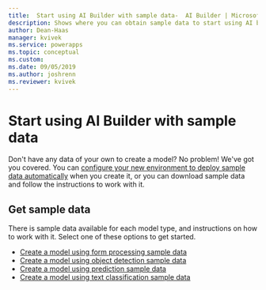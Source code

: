 ```yaml
---
title:  Start using AI Builder with sample data-  AI Builder | Microsoft Docs
description: Shows where you can obtain sample data to start using AI builder.
author: Dean-Haas
manager: kvivek
ms.service: powerapps
ms.topic: conceptual
ms.custom: 
ms.date: 09/05/2019
ms.author: joshrenn
ms.reviewer: kvivek
---
```


# Start using AI Builder with sample data

Don't have any data of your own to create a model? No problem! We've got you covered. You can [configure your new environment to deploy sample data automatically](build-model.md) when you create it, or you can download sample data and follow the instructions to work with it.

## Get sample data

There is sample data available for each model type, and instructions on how to work with it. Select one of these options to get started.

- [Create a model using form processing sample data](\form-processing-sample-data.md)
- [Create a model using object detection sample data](\object-detection-sample-data.md)
- [Create a model using prediction sample data](\prediction-sample-data.md)
- [Create a model using text classification sample data](\text-classification-sample-data.md)
